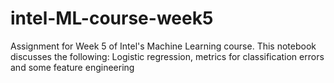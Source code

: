 # intel-ML-course-week5
Assignment for Week 5 of Intel's Machine Learning course. This notebook discusses the following: Logistic regression, metrics for classification errors and some feature engineering
